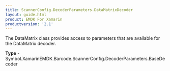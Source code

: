 ```yaml
---
title: ScannerConfig.DecoderParameters.DataMatrixDecoder
layout: guide.html
product: EMDK For Xamarin
productversion: '2.1'
---
```

The DataMatrix class provides access to parameters that are available for the DataMatrix decoder.

**Type** - Symbol.XamarinEMDK.Barcode.ScannerConfig.DecoderParameters.BaseDecoder
















